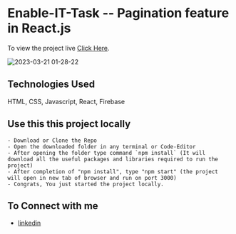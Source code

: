 # Enable-IT-Task -- Pagination feature in React.js

To view the project live [Click Here](https://enable-it-assignment.web.app/).

![2023-03-21 01-28-22](https://user-images.githubusercontent.com/59175412/226452501-dbc47b39-7302-430e-9f8d-3c3829976178.gif)


## Technologies Used
HTML, CSS, Javascript, React, Firebase


## Use this this project locally
    - Download or Clone the Repo
    - Open the downloaded folder in any terminal or Code-Editor
    - After opening the folder type command `npm install` (It will download all the useful packages and libraries required to run the project)
    - After completion of "npm install", type "npm start" (the project will open in new tab of browser and run on port 3000)
    - Congrats, You just started the project locally.
    
    
## To Connect with me
 - [linkedin](https://www.linkedin.com/in/harshgupta2001/)
